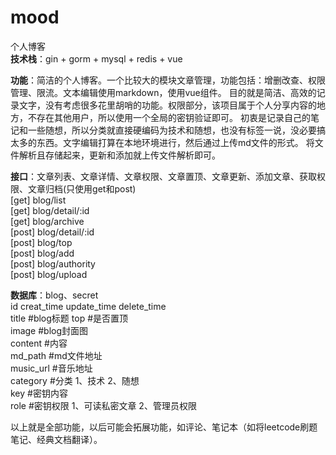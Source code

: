# mood
个人博客  
**技术栈**：gin + gorm + mysql + redis + vue  

**功能**：简洁的个人博客。一个比较大的模块文章管理，功能包括：增删改查、权限管理、限流。文本编辑使用markdown，使用vue组件。
目的就是简洁、高效的记录文字，没有考虑很多花里胡哨的功能。权限部分，该项目属于个人分享内容的地方，不存在其他用户，所以使用一个全局的密钥验证即可。
初衷是记录自己的笔记和一些随想，所以分类就直接硬编码为技术和随想，也没有标签一说，没必要搞太多的东西。文字编辑打算在本地环境进行，然后通过上传md文件的形式。
将文件解析且存储起来，更新和添加就上传文件解析即可。

**接口**：文章列表、文章详情、文章权限、文章置顶、文章更新、添加文章、获取权限、文章归档(只使用get和post)  
[get] blog/list  
[get] blog/detail/:id     
[get] blog/archive  
[post] blog/detail/:id   
[post] blog/top  
[post] blog/add  
[post] blog/authority  
[post] blog/upload

**数据库**：blog、secret  
id creat_time update_time delete_time  
title  #blog标题
top  #是否置顶   
image  #blog封面图  
content  #内容  
md_path  #md文件地址  
music_url  #音乐地址  
category  #分类 1、技术  2、随想  
key  #密钥内容  
role  #密钥权限  1、可读私密文章 2、管理员权限  

以上就是全部功能，以后可能会拓展功能，如评论、笔记本（如将leetcode刷题笔记、经典文档翻译）。
